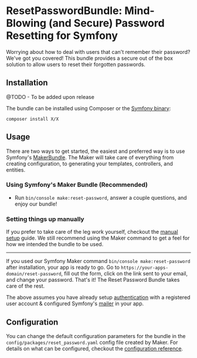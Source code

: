 # ResetPasswordBundle: Mind-Blowing (and Secure) Password Resetting for Symfony

Worrying about how to deal with users that can't remember their password? We've got you covered! This bundle provides a secure out of the box solution to allow users to reset their forgotten passwords.

## Installation

@TODO - To be added upon release

The bundle can be installed using Composer or the [Symfony binary](https://symfony.com/download):

```
composer install X/X
```

## Usage

There are two ways to get started, the easiest and preferred way is to use Symfony's [MakerBundle](https://github.com/symfony/maker-bundle). The Maker will take care of everything from creating configuration, to generating your templates, controllers, and entities.

### Using Symfony's Maker Bundle (Recommended)

- Run `bin/console make:reset-password`, answer a couple questions, and enjoy our bundle!

### Setting things up manually

If you prefer to take care of the leg work yourself, checkout the [manual setup](https://github.com/SymfonyCasts/reset-password-bundle/blob/master/docs/manual-setup.md) guide. We still recommend using the Maker command to get a feel for how we intended the bundle to be used.

---

If you used our Symfony Maker command `bin/console make:reset-password` after installation, your app is ready to go. Go to `https://your-apps-domain/reset-password`, fill out the form, click on the link sent to your email, and change your password. That's it! The Reset Password Bundle takes care of the rest.

The above assumes you have already setup [authentication](https://symfony.com/doc/current/security.html) with a registered user account & configured Symfony's [mailer](https://symfony.com/doc/current/mailer.html) in your app.

## Configuration

You can change the default configuration parameters for the bundle in the `config/packages/reset_password.yaml` config file created by Maker. For details on what can be configured, checkout the [configuration reference](https://github.com/SymfonyCasts/reset-password-bundle/blob/master/docs/configuration-reference.md).
